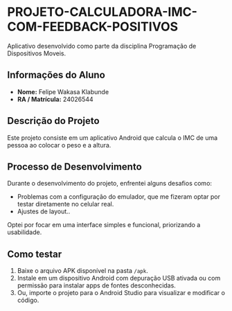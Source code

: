 # PROJETO-CALCULADORA-IMC-COM-FEEDBACK-POSITIVOS

Aplicativo desenvolvido como parte da disciplina Programação de Dispositivos Moveis.

## Informações do Aluno
- **Nome:** Felipe Wakasa Klabunde
- **RA / Matrícula:** 24026544

## Descrição do Projeto
Este projeto consiste em um aplicativo Android que calcula o IMC de uma pessoa ao colocar o peso e a altura.

## Processo de Desenvolvimento
Durante o desenvolvimento do projeto, enfrentei alguns desafios como:

- Problemas com a configuração do emulador, que me fizeram optar por testar diretamente no celular real.
- Ajustes de layout..

Optei por focar em uma interface simples e funcional, priorizando a usabilidade.

## Como testar
1. Baixe o arquivo APK disponível na pasta `/apk`.
2. Instale em um dispositivo Android com depuração USB ativada ou com permissão para instalar apps de fontes desconhecidas.
3. Ou, importe o projeto para o Android Studio para visualizar e modificar o código.
